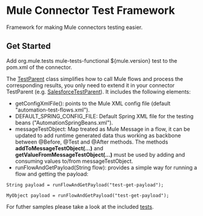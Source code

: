Mule Connector Test Framework
=============================

Framework for making Mule connectors testing easier.

Get Started
-----------

Add
        <dependency>
            <groupId>org.mule.tests</groupId>
            <artifactId>mule-tests-functional</artifactId>
            <version>${mule.version}</version>
            <scope>test</scope>
        </dependency>
to the pom.xml of the connector.

The [TestParent](https://github.com/mulesoft/mule-connector-test/blob/master/src/main/java/org/mule/modules/tests/TestParent.java)
class simplifies how to call Mule flows and process the corresponding results, you only need to extend it in your connector
TestParent (e.g. [SalesforceTestParent](https://github.com/mulesoft/salesforce-connector/blob/master/src/test/java/org/mule/modules/salesforce/automation/testcases/SalesforceTestParent.java?source=cc)).
It includes the following elements:

- getConfigXmlFile(): points to the Mule XML config file (default "automation-test-flows.xml").
- DEFAULT_SPRING_CONFIG_FILE: Default Spring XML file for the testing beans ("AutomationSpringBeans.xml").
- messageTestObject: Map treated as Mule Message in a flow, it can be updated to add runtime generated data thus working
as backbone between @Before, @Test and @After methods. The methods <b>addToMessageTestObject(...)</b> and <b>getValueFromMessageTestObject(...)</b>
must be used by adding and consuming values to/from messageTestObject.
- runFlowAndGetPayload(String flow): provides a simple way for running a flow and getting the payload:
<pre><code>String payload = runFlowAndGetPayload("test-get-payload");</code></pre>
<pre><code>MyObject payload = runFlowAndGetPayload("test-get-payload");</code></pre>

For futher samples please take a look at the included [tests](https://github.com/mulesoft/mule-connector-test/tree/master/src/test/java/org/mule/modules/tests).
